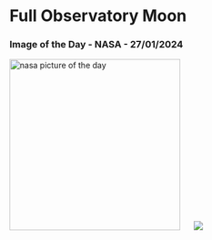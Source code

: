 # Full Observatory Moon
### Image of the Day - NASA - 27/01/2024
<img src="https://apod.nasa.gov/apod/image/2401/Full_Moon_Jan_24_Beletsky1024c.jpg" alt="nasa picture of the day" width="300"/>&nbsp; &nbsp; &nbsp; <img src="https://github-readme-streak-stats.herokuapp.com/?user=tempo-riz&theme=radical" >



  
